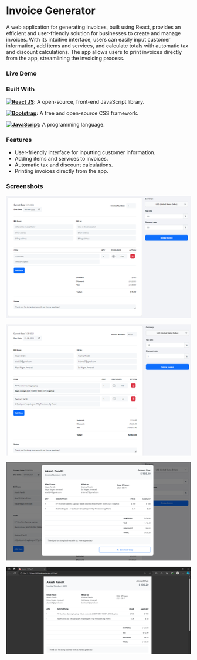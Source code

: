 # Invoice Generator

A web application for generating invoices, built using React, provides an efficient and user-friendly solution for businesses to create and manage invoices. With its intuitive interface, users can easily input customer information, add items and services, and calculate totals with automatic tax and discount calculations. The app allows users to print invoices directly from the app, streamlining the invoicing process.

### Live Demo


### Built With
**[![React JS](https://img.shields.io/badge/-ReactJs-61DAFB?logo=react&logoColor=white&style=for-the-badge)](https://vercel.com/):** A open-source, front-end JavaScript library.

**[![Bootstrap](https://camo.githubusercontent.com/57396ca28ed73547fcc53dc43c059550f0fd7233ab6ac26fd40d65ad0d3018d0/68747470733a2f2f696d672e736869656c64732e696f2f62616467652f626f6f7473747261702d2532333536334437432e7376673f7374796c653d666f722d7468652d6261646765266c6f676f3d626f6f747374726170266c6f676f436f6c6f723d7768697465)](https://getbootstrap.com/):** A free and open-source CSS framework.

**[![JavaScript](https://img.shields.io/badge/JavaScript-323330?style=for-the-badge&logo=javascript&logoColor=F7DF1E)](https://developer.mozilla.org/en-US/docs/Web/JavaScript):** A programming language.


### Features
- User-friendly interface for inputting customer information.
- Adding items and services to invoices.
- Automatic tax and discount calculations.
- Printing invoices directly from the app.

### Screenshots
![image_1](src/demo/1_Starter_Page.png)

![image_2](src/demo/2_Demo_Page_filled_with_details.png)

![image_3](src/demo/3_Preview_Invoice.png)

![image_4](src/demo/4_Downloaded_Invoice.png)


